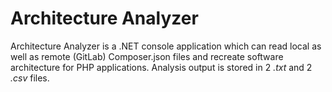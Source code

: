# Architecture Analyzer

Architecture Analyzer is a .NET console application which can read local as well as remote (GitLab) Composer.json files and recreate software architecture for PHP applications. Analysis output is stored in 2 _.txt_ and 2 _.csv_ files.

